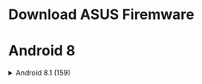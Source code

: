 # Download ASUS Firemware


# Android 8
<details>
  <summary>Android 8.1 (159)</summary>
  
  <a href="http://www.google.com">Google</a>.
  

</details>